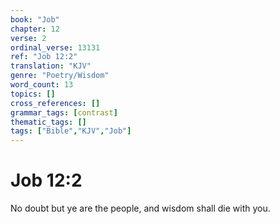 ```yaml
---
book: "Job"
chapter: 12
verse: 2
ordinal_verse: 13131
ref: "Job 12:2"
translation: "KJV"
genre: "Poetry/Wisdom"
word_count: 13
topics: []
cross_references: []
grammar_tags: [contrast]
thematic_tags: []
tags: ["Bible","KJV","Job"]
---
```


# Job 12:2

No doubt but ye are the people, and wisdom shall die with you.
